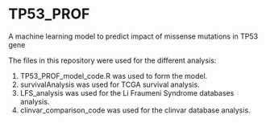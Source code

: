 # TP53_PROF
A machine learning model to predict impact of missense mutations in TP53 gene

The files in this repository were used for the different analysis:
1. TP53_PROF_model_code.R was used to form the model.
2. survivalAnalysis was used for TCGA survival analysis.
3. LFS_analysis was used for the Li Fraumeni Syndrome databases analysis.
4. clinvar_comparison_code was used for the clinvar database analysis.
